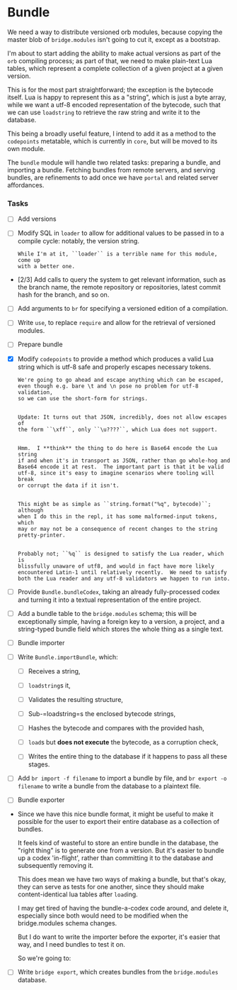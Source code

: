 # Bundle


  We need a way to distribute versioned orb modules, because copying the
master blob of ``bridge.modules`` isn't going to cut it, except as a bootstrap.


I'm about to start adding the ability to make actual versions as part of the
``orb`` compiling process; as part of that, we need to make plain-text Lua
tables, which represent a complete collection of a given project at a given
version.


This is for the most part straightforward; the exception is the bytecode
itself.  Lua is happy to represent this as a "string", which is just a byte
array, while we want a utf-8 encoded representation of the bytecode, such that
we can use ``loadstring`` to retrieve the raw string and write it to the
database.


This being a broadly useful feature, I intend to add it as a method to the
``codepoints`` metatable, which is currently in ``core``, but will be moved to its
own module.


The ``bundle`` module will handle two related tasks: preparing a bundle, and
importing a bundle.  Fetching bundles from remote servers, and serving
bundles, are refinements to add once we have ``portal`` and related server
affordances.


### Tasks

- [ ]  Add versions


  - [ ]  Modify SQL in ``loader`` to allow for additional values to be passed in
         to a compile cycle: notably, the version string.


         While I'm at it, ``loader`` is a terrible name for this module, come up
         with a better one.


  - [2/3]  Add calls to query the system to get relevant information, such as
           the branch name, the remote repository or repositories, latest
           commit hash for the branch, and so on.


  - [ ]  Add arguments to ``br`` for specifying a versioned edition of a
         compilation.


  - [ ]  Write ``use``, to replace ``require`` and allow for the retrieval of
         versioned modules.


- [ ]  Prepare bundle


  - [X]  Modify ``codepoints`` to provide a method which produces a valid Lua
         string which is utf-8 safe and properly escapes necessary tokens.


         We're going to go ahead and escape anything which can be escaped,
         even though e.g. bare \t and \n pose no problem for utf-8 validation,
         so we can use the short-form for strings.


         Update: It turns out that JSON, incredibly, does not allow escapes of
         the form ``\xff``, only ``\u????``, which Lua does not support.


         Hmm.  I **think** the thing to do here is Base64 encode the Lua string
         if and when it's in transport as JSON, rather than go whole-hog and
         Base64 encode it at rest.  The important part is that it be valid
         utf-8, since it's easy to imagine scenarios where tooling will break
         or corrupt the data if it isn't.


         This might be as simple as ``string.format("%q", bytecode)``; although
         when I do this in the repl, it has some malformed-input tokens, which
         may or may not be a consequence of recent changes to the string
         pretty-printer.


         Probably not; ``%q`` is designed to satisfy the Lua reader, which is
         blissfully unaware of utf8, and would in fact have more likely
         encountered Latin-1 until relatively recently.  We need to satisfy
         both the Lua reader and any utf-8 validators we happen to run into.


  - [ ]  Provide ``Bundle.bundleCodex``, taking an already fully-processed codex
         and turning it into a textual representation of the entire project.


  - [ ]  Add a bundle table to the ``bridge.modules`` schema; this will be
         exceptionally simple, having a foreign key to a version, a project,
         and a string-typed bundle field which stores the whole thing as a
         single text.



- [ ]  Bundle importer


  - [ ]  Write ``Bundle.importBundle``, which:


        - [ ]  Receives a string,


        - [ ]  ``loadstring``s it,


        - [ ]  Validates the resulting structure,


        - [ ]  Sub-=loadstring=s the enclosed bytecode strings,


        - [ ]  Hashes the bytecode and compares with the provided hash,


        - [ ]  ``load``s but **does not execute** the bytecode, as a corruption
               check,


        - [ ]  Writes the entire thing to the database if it happens to pass
               all these stages.


  - [ ]  Add ``br import -f filename`` to import a bundle by file, and
         ``br export -o filename`` to write a bundle from the database to a
         plaintext file.


- [ ]  Bundle exporter


  -  Since we have this nice bundle format, it might be useful to make it
     possible for the user to export their entire database as a collection of
     bundles.


     It feels kind of wasteful to store an entire bundle in the database, the
     "right thing" is to generate one from a version.  But it's easier to
     bundle up a codex 'in-flight', rather than committing it to the database
     and subsequently removing it.


     This does mean we have two ways of making a bundle, but that's okay,
     they can serve as tests for one another, since they should make
     content-identical lua tables after ``load``ing.


     I may get tired of having the bundle-a-codex code around, and delete
     it, especially since both would need to be modified when the
     bridge.modules schema changes.


     But I do want to write the importer before the exporter, it's easier that
     way, and I need bundles to test it on.


     So we're going to:


  - [ ]  Write ``bridge export``, which creates bundles from the
         ``bridge.modules`` database.


